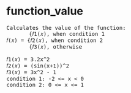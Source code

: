 # function_value
<pre>
Calculates the value of the function:
       {𝑓1(𝑥), when condition 1
𝑓(𝑥) = {𝑓2(𝑥), when condition 2 
       {𝑓3(𝑥), otherwise
       
𝑓1(𝑥) = 3.2x^2 
𝑓2(𝑥) = (sin(x+1))^2 
𝑓3(𝑥) = 3x^2 - 1 
condition 1: -2 <= x < 0 
condition 2: 0 <= x <= 1 
</pre>
